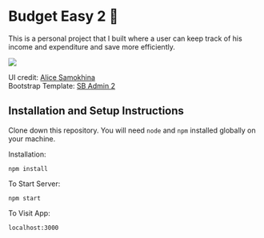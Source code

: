 # Budget Easy 2 💸
This is a personal project that I built where a user can keep track of his income and expenditure and save more efficiently.

<img src="https://media.giphy.com/media/BsBrwmzykjq8HpDbCS/giphy.gif"/>

UI credit: <a href="https://www.behance.net/gallery/97559727/Budget-manager-Dashboard" target="_blank">Alice Samokhina</a>
<br/>
Bootstrap Template: <a href="https://startbootstrap.com/theme/sb-admin-2" target="_blank">SB Admin 2</a>

## Installation and Setup Instructions

Clone down this repository. You will need `node` and `npm` installed globally on your machine.  

Installation:

`npm install`  

To Start Server:

`npm start`  

To Visit App:

`localhost:3000`
